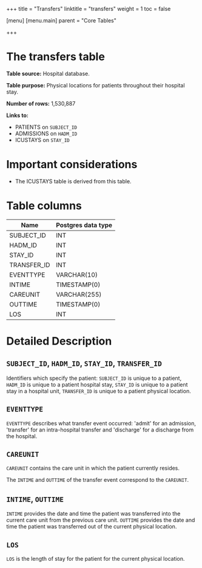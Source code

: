 +++
title = "Transfers"
linktitle = "transfers"
weight = 1
toc = false

[menu]
  [menu.main]
    parent = "Core Tables"

+++

# The transfers table

**Table source:** Hospital database.

**Table purpose:** Physical locations for patients throughout their hospital stay.

**Number of rows:** 1,530,887

**Links to:**

* PATIENTS on `SUBJECT_ID`
* ADMISSIONS on `HADM_ID`
* ICUSTAYS on `STAY_ID`

# Important considerations

* The ICUSTAYS table is derived from this table.

# Table columns

Name | Postgres data type
---- | ----
SUBJECT\_ID | INT
HADM\_ID | INT
STAY\_ID | INT
TRANSFER\_ID | INT
EVENTTYPE | VARCHAR(10)
INTIME | TIMESTAMP(0)
CAREUNIT | VARCHAR(255)
OUTTIME | TIMESTAMP(0)
LOS | INT


# Detailed Description

## `SUBJECT_ID`, `HADM_ID`, `STAY_ID`, `TRANSFER_ID`

Identifiers which specify the patient: `SUBJECT_ID` is unique to a patient, `HADM_ID` is unique to a patient hospital stay, `STAY_ID` is unique to a patient stay in a hospital unit, `TRANSFER_ID` is unique to a patient physical location.

## `EVENTTYPE`

`EVENTTYPE` describes what transfer event occurred: 'admit' for an admission, 'transfer' for an intra-hospital transfer and 'discharge' for a discharge from the hospital.

## `CAREUNIT`

`CAREUNIT` contains the care unit in which the patient currently resides. 

The `INTIME` and `OUTTIME` of the transfer event correspond to the `CAREUNIT`.

## `INTIME`, `OUTTIME`

`INTIME` provides the date and time the patient was transferred into the current care unit from the previous care unit. `OUTTIME` provides the date and time the patient was transferred out of the current physical location.

## `LOS`

`LOS` is the length of stay for the patient for the current physical location.
